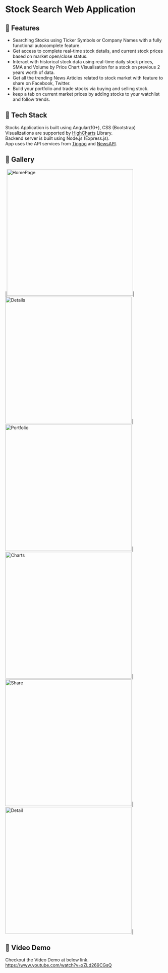 


# Stock Search Web Application

## :pushpin: Features
* Searching Stocks using Ticker Symbols or Company Names with a fully functional autocomplete feature.<br/>
* Get access to complete real-time stock details, and current stock prices based on market open/close status. <br/>
* Interact with historical stock data using real-time daily stock prices, SMA and Volume by Price Chart Visualisation for a stock on previous 2 years worth of data.<br/>
* Get all the trending News Articles related to stock market with feature to share on Facebook, Twitter.<br/>
* Build your portfolio and trade stocks via buying and selling stock.<br/>
* keep a tab on current market prices by adding stocks to your watchlist and follow trends.<br/>

## :pushpin: Tech Stack

Stocks Application is built using Angular(10+), CSS (Bootstrap)<br/>
Visualizations are supported by [HighCharts](https://www.highcharts.com/) Library. <br/>
Backend server is built using Node.js (Express.js). <br/>
App uses the API services from [Tingoo](https://api.tiingo.com/) and [NewsAPI](https://newsapi.org/). <br/>

## :pushpin: Gallery
|<img width="400" alt="HomePage" src="https://user-images.githubusercontent.com/65870621/113939643-173fe100-97b1-11eb-885f-7e47b48b6c64.png">|
<img width="400" alt="Details" src="https://user-images.githubusercontent.com/65870621/113939722-3179bf00-97b1-11eb-9ba4-9cb51d1fa11e.png">|
<img width="400" alt="Portfolio" src="https://user-images.githubusercontent.com/65870621/113939819-4eae8d80-97b1-11eb-8222-85ebbf62c4c9.png">|
<img width="400" alt="Charts" src="https://user-images.githubusercontent.com/65870621/113939882-66861180-97b1-11eb-8fa5-8c81d3bff804.png">|
<img width="400" alt="Share" src="https://user-images.githubusercontent.com/65870621/113939988-97fedd00-97b1-11eb-9892-db0f44aa418f.png">|
<img width="400" alt="Detail" src="https://user-images.githubusercontent.com/65870621/113940024-a947e980-97b1-11eb-9012-a0016f5670d3.png">|
## :pushpin: Video Demo
Checkout the Video Demo at below link.<br/>
https://www.youtube.com/watch?v=xZLd269CGsQ
